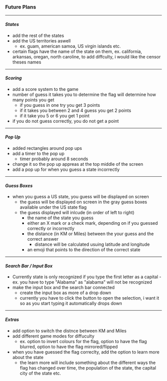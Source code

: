 ### **__Future Plans__**
----
 #### _States_
  - add the rest of the states
  - add the US territories aswell
    - ex. guam, american samoa, US virgin islands etc.
  - certain flags have the name of the state on them, ex. california, arkansas, oregan, north caroline, to add diffculty, i would like the censor theses names
----    
#### _Scoring_
 - add a score system to the game
 - number of guess it takes you to determine the flag will determine how many points you get
   - if you guess in one try you get 3 points
   - if it takes you between 2 and 4 guess you get 2 points
   - if it take you 5 or 6 you get 1 point
 - if you do not guess correctly, you do not get a point
----

 #### _Pop Up_
  - added rectangles around pop ups
  - add a timer to the pop up
     - timer probably around 8 seconds
  - change it so the pop up appreas at the top middle of the screen
  - add a pop up for when you guess a state incorrectly
  ----
    
#### _Guess Boxes_
  - when you guess a US state, you guess will be displayed on screen
    - the guess will be displayed on screen in the gray guess boxes available under the US state flag
    - the guess displayed will inlcude (in order of left to right)
      - the name of the state you guess
      - either an X mark or a check mark, depending on if you guessed correctly or incorrectly
      - the distance (in KM or Miles) between the your guess and the correct answer
        - distance will be calculated usuing latitude and longitude
      - an emoji that points to the direction of the correct state
  ----
  
#### _Search Bar / Input Box_
  - Currently state is only recognized if you type the first letter as a capital
    -ex. you have to type "Alabama" as "alabama" will not be recognized
  - make the input box and the search bar connected
    - create the input box as more of a drop down
    - currently you have to click the button to open the selection, i want it so as you start typing it automatically drops down
----

#### _Extras_
 - add option to switch the distnce between KM and Miles
 - add different game modes for diffuculty
   - ex. option to invert colours for the flag, option to have the flag blurred, option to have the flag mirrored/flipped
 - when you have guessed the flag correclty, add the option to learn more about the state
   - the learn more will include something about the different ways the flag has changed over time, the population of the state, the capital city of the state etc.
